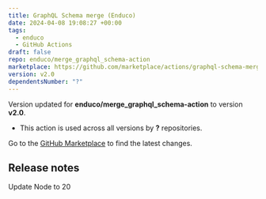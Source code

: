 ```yaml
---
title: GraphQL Schema merge (Enduco)
date: 2024-04-08 19:08:27 +00:00
tags:
  - enduco
  - GitHub Actions
draft: false
repo: enduco/merge_graphql_schema-action
marketplace: https://github.com/marketplace/actions/graphql-schema-merge-enduco
version: v2.0
dependentsNumber: "?"
---
```



Version updated for **enduco/merge_graphql_schema-action** to version **v2.0**.
- This action is used across all versions by **?** repositories.

Go to the [GitHub Marketplace](https://github.com/marketplace/actions/graphql-schema-merge-enduco) to find the latest changes.

## Release notes

Update Node to 20
